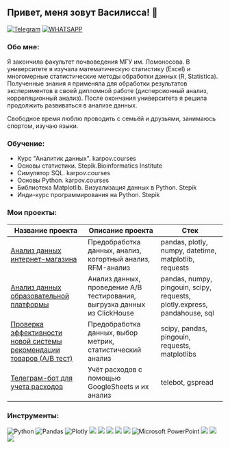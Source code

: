 ## Привет, меня зовут Василисса! 👋
<div>

  <a href="">[![Telegram](https://img.shields.io/badge/Telegram-blue?logo=telegram&logoColor=white&style=for-the-badge)](https://t.me/wsillissa)</a>
  <a href="">[![WHATSAPP](https://img.shields.io/badge/-WHATSAPP-28D146?style=for-the-badge&logo=whatsapp&logoColor=FFFFFF)](https://wa.me/9772720947)</a>

</div>

### Обо мне:
Я закончила факультет почвоведения МГУ им. Ломоносова. В университете я изучала математическую статистику (Excel) и многомерные статистические методы обработки данных (R, Statistica). Полученные знания я применяла для обработки результатов экспериментов в своей дипломной работе (дисперсионный анализ, корреляционный анализ). После окончания университета я решила продолжить развиваться в анализе данных. 

Свободное время люблю проводить с семьёй и друзьями, занимаюсь спортом, изучаю языки.
### Обучение:
- Курс "Аналитик данных". karpov.courses
- Основы статистики. Stepik.Bioinformatics Institute
- Симулятор SQL. karpov.courses
- Основы Python. karpov.courses
- Библиотека Matplotlib. Визуализация данных в Python. Stepik
- Инди-курс программирования на Python. Stepik
### Мои проекты:
|Название проекта| Описание проекта| Стек|
|----------------|-----------------|-----|
|[Анализ данных интернет-магазина](https://github.com/VasilissaPerv/e-commerce_analysis)|Предобработка данных, анализ, когортный анализ, RFM-анализ|pandas, plotly, numpy, datetime, matplotlib, requests|
|[Анализ данных образовательной платформы ](https://github.com/VasilissaPerv/e-learning_analysis)|Анализ данных, проведение А/В тестирования, выгрузка данных из ClickHouse|pandas, numpy, pingouin, scipy, requests, plotly.express, pandahouse, sql|
|[Проверка эффективности новой системы рекомендации товаров (A/B тест)](https://github.com/VasilissaPerv/AB_Delivery)|Предобработка данных, выбор метрик, статистический анализ|scipy, pandas, pingouin, requests, matplotlibs|
|[Телеграм-бот для учета расходов](https://github.com/VasilissaPerv/FinancialBot)|Учёт расходов с помощью GoogleSheets и их анализ|telebot, gspread|


### Инструменты:
![Python](https://img.shields.io/badge/python-3670A0?style=for-the-badge&logo=python&logoColor=ffdd54)
 ![Pandas](https://img.shields.io/badge/pandas-%23150458.svg?style=for-the-badge&logo=pandas&logoColor=white)
 ![Plotly](https://img.shields.io/badge/Plotly-%233F4F75.svg?style=for-the-badge&logo=plotly&logoColor=white)
 ![](https://camo.githubusercontent.com/317deacab8b76427e3055c39199ac23c1d09699098327690178ff9af3611d0f6/68747470733a2f2f696d672e736869656c64732e696f2f62616467652f2d436c69636b686f7573652d4646463f7374796c653d666f722d7468652d6261646765266c6f676f3d436c69636b686f757365)
 ![](https://camo.githubusercontent.com/b64b6429d879f2ef963c26b4f0bae57ed1b94e70ef55009236ecf1c7b3e385c5/68747470733a2f2f696d672e736869656c64732e696f2f62616467652f2d506f737467726553514c2d4646463f7374796c653d666f722d7468652d6261646765266c6f676f3d506f737467726553514c)
 ![](https://camo.githubusercontent.com/a1b9ff6c4cf503bfd0326c12aadcb2574cd2738ace92d2706d7605747e94849b/68747470733a2f2f696d672e736869656c64732e696f2f62616467652f2d5265646173682d4534344432363f7374796c653d666f722d7468652d6261646765266c6f676f3d526564617368)
 ![](https://camo.githubusercontent.com/4b072e0f35a58f96403d65fd9e6994493a41a82c964451dae444db480326fbbc/68747470733a2f2f696d672e736869656c64732e696f2f62616467652f2d455843454c2d46463f7374796c653d666f722d7468652d6261646765266c6f676f3d455843454c)
 ![](https://camo.githubusercontent.com/6a5fa3ba7ce89ddcc6d0f5b25f426f8f3974bdb3d6eaedd50468a5bbb2c6d18c/68747470733a2f2f696d672e736869656c64732e696f2f62616467652f2d476f6f676c655f5368656574732d4646463f7374796c653d666f722d7468652d6261646765266c6f676f3d476f6f676c65536865657473)
 ![Microsoft PowerPoint](https://img.shields.io/badge/Microsoft_PowerPoint-B7472A?style=for-the-badge&logo=microsoft-powerpoint&logoColor=white)
 ![](https://camo.githubusercontent.com/d4e09430089af7dad99ca18e19dca73896f08132b004ed159eed9e0d15096801/68747470733a2f2f696d672e736869656c64732e696f2f62616467652f2d4749542d4646463f7374796c653d666f722d7468652d6261646765266c6f676f3d474954)
 ![](https://camo.githubusercontent.com/1a82ab2d783fdc9c1173f8ba75bb0da0f3af5370522707dd91a566c124dca02d/68747470733a2f2f696d672e736869656c64732e696f2f62616467652f4a7570797465725f6e6f7465626f6f6b2d77686974653f6c6f676f3d4a757079746572267374796c653d666f722d7468652d6261646765)
 ![](https://camo.githubusercontent.com/ad6a54478a9d2369b77709df1c38e622ebea987e709e868719494f7e1776a9ed/68747470733a2f2f696d672e736869656c64732e696f2f62616467652f53636970792d77686974653f6c6f676f3d5363697079266c6f676f436f6c6f723d626c61636b267374796c653d666f722d7468652d6261646765)
 ![]()
